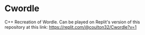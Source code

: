 # Cwordle
C++ Recreation of Wordle.
Can be played on Replit's version of this repository at this link: https://replit.com/@coulton32/Cwordle?v=1
